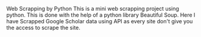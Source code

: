 Web Scrapping by Python
This is a mini web scrapping project using python.
This is done with the help of a python library Beautiful Soup.
Here I have Scrapped Google Scholar data using API as every site don't give you the access to scrape the site.
